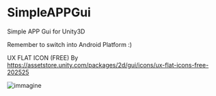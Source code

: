 # SimpleAPPGui
Simple APP Gui for Unity3D

Remember to switch into Android Platform :)

UX FLAT ICON (FREE) By
https://assetstore.unity.com/packages/2d/gui/icons/ux-flat-icons-free-202525

![immagine](https://user-images.githubusercontent.com/1652242/228842121-69387fa7-6eb2-4454-ac68-b010307ec368.png)
